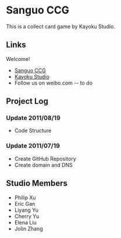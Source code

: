 Sanguo CCG
==========

This is a collect card game by Kayoku Studio.

Links
-----

Welcome!

* [Sanguo CCG](http://sanguo.kayoku.com/)
* [Kayoku Studio](http://www.kayoku.com/) 
* Follow us on weibo.com -- to do


Project Log
-----------

### Update 2011/08/19

* Code Structure

### Update 2011/07/19

* Create GitHub Repository
* Create domain and DNS


Studio Members
--------------


* Philip Xu
* Eric Gan
* Liyang Yu
* Cherry Yu
* Elena Liu
* Jolin Zhang



